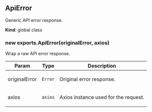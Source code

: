 <a name="ApiError"></a>

## ApiError
<p>Generic API error response.</p>

**Kind**: global class  
<a name="new_ApiError_new"></a>

### new exports.ApiError(originalError, axios)
<p>Wrap a raw API error response.</p>


| Param | Type | Description |
| --- | --- | --- |
| originalError | <code>Error</code> | <p>Original error response.</p> |
| axios | <code>axios</code> | <p>Axios instance used for the request.</p> |

